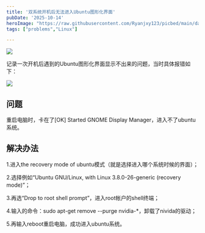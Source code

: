 ```yaml
---
title: '双系统开机后无法进入Ubuntu图形化界面'
pubDate: '2025-10-14'    
heroImage: "https://raw.githubusercontent.com/Ryanjxy123/picbed/main/data消えろよクソ社会-135368483.png"
tags: ["problems","Linux"]

---
```


![](https://raw.githubusercontent.com/Ryanjxy123/picbed/main/data消えろよクソ社会-135368483.png)


记录一次开机后遇到的Ubuntu图形化界面显示不出来的问题，当时具体报错如下：


![](https://raw.githubusercontent.com/Ryanjxy123/picbed/main/data微信图片_20251014012755_203_29.jpg)


## 问题

重启电脑时，卡在了[OK] Started GNOME Display Manager，进入不了ubuntu系统。

## 解决办法

1.进入the recovery mode of ubuntu模式（就是选择进入哪个系统时候的界面）；

2.选择例如“Ubuntu GNU/Linux, with Linux 3.8.0-26-generic (recovery mode)”；

3.再选“Drop to root shell prompt”，进入root帐户的shell终端；

4.输入的命令：sudo apt-get remove --purge nvidia-*，卸载了nivida的驱动；

5.再输入reboot重启电脑，成功进入ubuntu系统。